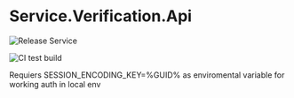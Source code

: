 # Service.Verification.Api

![Release Service](https://github.com/MyJetWallet/Service.Verification.Api/workflows/Release%20Service/badge.svg)

![CI test build](https://github.com/MyJetWallet/Service.Verification.Api/workflows/CI%20test%20build/badge.svg)


Requiers SESSION_ENCODING_KEY=%GUID% as enviromental variable for working auth in local env
